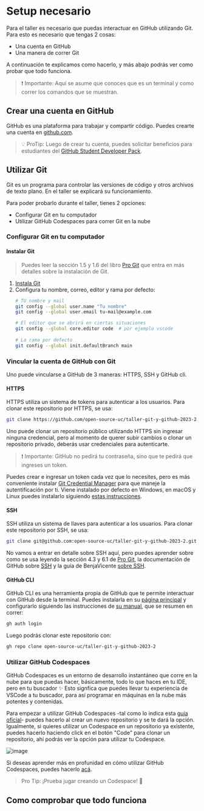 # Setup necesario

Para el taller es necesario que puedas interactuar en GitHub
utilizando Git. Para esto es necesario que tengas 2 cosas:

- Una cuenta en GitHub
- Una manera de correr Git

A continuación te explicamos como hacerlo, y más abajo podrás
ver como probar que todo funciona.

> ❗ Importante: Aquí se asume que conoces que es un terminal y como
> correr los comandos que se muestran.

## Crear una cuenta en GitHub

GitHub es una plataforma para trabajar y compartir código.
Puedes crearte una cuenta en [github.com](https://github.com/signup).

> 💡 ProTip: Luego de crear tu cuenta, puedes solicitar beneficios
> para estudiantes del [GitHub Student Developer Pack][GSDP].

[GSDP]: https://education.github.com/benefits?utm_source=2023-08-24-Git&GitHubWorkshopUC

## Utilizar Git

Git es un programa para controlar las versiones de código y otros
archivos de texto plano. En el taller se explicará su funcionamiento.

Para poder probarlo durante el taller, tienes 2 opciones:

- Configurar Git en tu computador
- Utilizar GitHub Codespaces para correr Git en la nube

### Configurar Git en tu computador


#### Instalar Git

> Puedes leer la sección 1.5 y 1.6 del libro [Pro Git][progit] que
> entra en más detalles sobre la instalación de Git.

01. [Instala Git](https://git-scm.com/downloads)
02. Configura tu nombre, correo, editor y rama por defecto:
    ```bash
    # TU nombre y mail
    git config --global user.name "Tu nombre"
    git config --global user.email tu-mail@example.com

    # El editor que se abrirá en ciertas situaciones
    git config --global core.editor code  # por ejemplo vscode
  
    # La rama por defecto
    git config --global init.defaultBranch main
    ```

[progit]: https://git-scm.com/book/en/v2

### Vincular la cuenta de GitHub con Git

Uno puede vincularse a GitHub de 3 maneras: HTTPS, SSH y GitHub cli.

#### HTTPS

HTTPS utiliza un sistema de tokens para autenticar a los usuarios.
Para clonar este repositorio por HTTPS, se usa:

```bash
git clone https://github.com/open-source-uc/taller-git-y-github-2023-2.git
```

Uno puede clonar un repositorio público utilizando HTTPS sin ingresar
ninguna credencial, pero al momento de querer subir cambios o clonar
un repositorio privado, deberás usar credenciales para autenticarte.

> ❗ Importante: GitHub no pedirá tu contraseña, sino que te pedirá
> que ingreses un token.

Puedes crear e ingresar un token cada vez que lo necesites, pero es más
conveniente instalar [Git Credential Manager][gcm] para que maneje la 
autentificación por ti. Viene instalado por defecto en Windows, en macOS
y Linux puedes instalarlo siguiendo [estas instrucciones][gcm-install].

[gcm]: https://github.com/git-ecosystem/git-credential-manager
[gcm-install]: https://github.com/git-ecosystem/git-credential-manager/blob/release/docs/install.md


#### SSH

SSH utiliza un sistema de llaves para autenticar a los usuarios.
Para clonar este repositorio por SSH, se usa:

```bash
git clone git@github.com:open-source-uc/taller-git-y-github-2023-2.git
```

No vamos a entrar en detalle sobre SSH aquí, pero puedes aprender
sobre como se usa leyendo la sección 4.3 y 6.1 de [Pro Git][progit],
la documentación de GitHub sobre [SSH][ssh-github] y la guía de
BenjaVicente [sobre SSH][ssh-benja].

[ssh-github]: https://docs.github.com/es/authentication/connecting-to-github-with-ssh
[ssh-benja]: https://gist.github.com/benjavicente/7614dd15ee6046355909d5e21a23dde6

#### GitHub CLI

GitHub CLI es una herramienta propia de GitHub que te permite
interactuar con GitHub desde la terminal. Puedes instalarla en su
[página principal][gh-cli] y configurarlo siguiendo las instrucciones
de [su manual][gh-cli-manual], que se resumen en correr:

```bash
gh auth login
```

Luego podrás clonar este repositorio con:

```bash
gh repo clone open-source-uc/taller-git-y-github-2023-2
```

[gh-cli]: https://cli.github.com/
[gh-cli-manual]: https://cli.github.com/manual/

### Utilizar GitHub Codespaces
GitHub Codespaces es un entorno de desarrollo instantáneo que corre en la nube para que puedas hacer, básicamente, todo lo que haces en tu IDE, pero en tu buscador ✨ Esto signfica que puedes llevar tu experiencia de VSCode a tu buscador, para así programar en máquinas en la nube más potentes y contenidas.

Para empezar a utilizar GitHub Codespaces -tal como lo indica esta [guía oficial]- puedes hacerlo al crear un nuevo repositorio y se te dará la opción. Igualmente, si quieres utilizar un Codespace en un repositorio ya existente, puedes hacerlo haciendo click en el botón "Code" para clonar un repositorio, ahí podrás ver la opción para utilizar tu Codespace.

![image](https://github.com/open-source-uc/taller-git-y-github-2023-2/assets/81819758/b3d1d80d-989d-42ff-a885-07e15c92e249)

Si deseas aprender más en profunidad en cómo utilizar GitHub Codespaces, puedes hacerlo [acá].

> Pro Tip: ¡Prueba jugar creando un Codespace! 🎏

[guía oficial]: https://docs.github.com/es/codespaces/getting-started/quickstart#introduction
[acá]: https://docs.github.com/es/codespaces/getting-started/deep-dive


## Como comprobar que todo funciona

<!-- TODO -->

